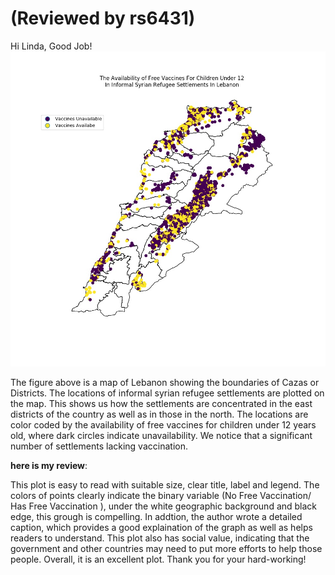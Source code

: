 # (Reviewed by rs6431)
Hi Linda,
Good Job!
![alt text](../HW8_lj1232/Syrian_Refugee_Settlements_in_Lebanon.jpeg)

The figure above is a map of Lebanon showing the boundaries of Cazas or Districts. The locations of informal syrian refugee settlements are plotted on the map. This shows us how the settlements are concentrated in the east districts of the country as well as in those in the north. The locations are color coded by the availability of free vaccines for children under 12 years old, where dark circles indicate unavailability. We notice that a significant number of settlements lacking vaccination.


**here is my review**:

This plot is easy to read with suitable size, clear title, label and legend. The colors of points clearly indicate the binary variable (No Free Vaccination/ Has Free Vaccination ), under the white geographic background and black edge, this grough is compelling. In addtion, the author wrote a detailed  caption, which provides a good explaination of the graph as well as helps readers to understand. This plot also has social value, indicating that the government and other countries may need to put more efforts to help those people. Overall, it is an excellent plot. Thank you for your hard-working!